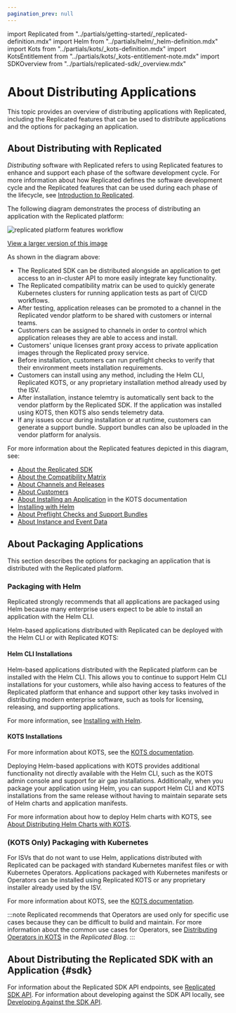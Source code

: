 ```yaml
---
pagination_prev: null
---
```


import Replicated from "../partials/getting-started/_replicated-definition.mdx"
import Helm from "../partials/helm/_helm-definition.mdx"
import Kots from "../partials/kots/_kots-definition.mdx"
import KotsEntitlement from "../partials/kots/_kots-entitlement-note.mdx"
import SDKOverview from "../partials/replicated-sdk/_overview.mdx"

# About Distributing Applications

This topic provides an overview of distributing applications with Replicated, including the Replicated features that can be used to distribute applications and the options for packaging an application.

## About Distributing with Replicated

<Replicated/>

_Distributing_ software with Replicated refers to using Replicated features to enhance and support each phase of the software development cycle. For more information about how Replicated defines the software development cycle and the Replicated features that can be used during each phase of the lifecycle, see [Introduction to Replicated](../intro-replicated).

The following diagram demonstrates the process of distributing an application with the Replicated platform:

![replicated platform features workflow](/images/replicated-platform.png)

[View a larger version of this image](/images/replicated-platform.png)

As shown in the diagram above:
* The Replicated SDK can be distributed alongside an application to get access to an in-cluster API to more easily integrate key functionality.
* The Replicated compatibility matrix can be used to quickly generate Kubernetes clusters for running application tests as part of CI/CD workflows.
* After testing, application releases can be promoted to a channel in the Replicated vendor platform to be shared with customers or internal teams.
* Customers can be assigned to channels in order to control which application releases they are able to access and install.
* Customers' unique licenses grant proxy access to private application images through the Replicated proxy service.
* Before installation, customers can run preflight checks to verify that their environment meets installation requirements.
* Customers can install using any method, including the Helm CLI, Replicated KOTS, or any proprietary installation method already used by the ISV.
* After installation, instance telemtry is automatically sent back to the vendor platform by the Replicated SDK. If the application was installed using KOTS, then KOTS also sends telemetry data.
* If any issues occur during installation or at runtime, customers can generate a support bundle. Support bundles can also be uploaded in the vendor platform for analysis.

For more information about the Replicated features depicted in this diagram, see:
* [About the Replicated SDK](replicated-sdk-overview)
* [About the Compatibility Matrix](testing-about)
* [About Channels and Releases](releases-about)
* [About Customers](licenses-about)
* [About Installing an Application](/enterprise/installing-overview) in the KOTS documentation
* [Installing with Helm](install-with-helm)
* [About Preflight Checks and Support Bundles](preflight-support-bundle-about)
* [About Instance and Event Data](instance-insights-event-data)

## About Packaging Applications

This section describes the options for packaging an application that is distributed with the Replicated platform.
### Packaging with Helm

<Helm/>

Replicated strongly recommends that all applications are packaged using Helm because many enterprise users expect to be able to install an application with the Helm CLI. 

Helm-based applications distributed with Replicated can be deployed with the Helm CLI or with Replicated KOTS:

#### Helm CLI Installations

Helm-based applications distributed with the Replicated platform can be installed with the Helm CLI. This allows you to continue to support Helm CLI installations for your customers, while also having access to features of the Replicated platform that enhance and support other key tasks involved in distributing modern enterprise software, such as tools for licensing, releasing, and supporting applications.

For more information, see [Installing with Helm](install-with-helm).

#### KOTS Installations

<Kots/>

For more information about KOTS, see the [KOTS documentation](../kots-intro).

Deploying Helm-based applications with KOTS provides additional functionality not directly available with the Helm CLI, such as the KOTS admin console and support for air gap installations. Additionally, when you package your application using Helm, you can support Helm CLI and KOTS installations from the same release without having to maintain separate sets of Helm charts and application manifests. 

For more information about how to deploy Helm charts with KOTS, see [About Distributing Helm Charts with KOTS](/vendor/helm-native-about).

<KotsEntitlement/>

### (KOTS Only) Packaging with Kubernetes

For ISVs that do not want to use Helm, applications distributed with Replicated can be packaged with standard Kubernetes manifest files or with Kubernetes Operators. Applications packaged with Kubernetes manifests or Operators can be installed using Replicated KOTS or any proprietary installer already used by the ISV.

<Kots/>

For more information about KOTS, see the [KOTS documentation](../kots-intro).

<KotsEntitlement/>

:::note
Replicated recommends that Operators are used only for specific use cases because they can be difficult to build and maintain. For more information about the common use cases for Operators, see [Distributing Operators in KOTS](https://www.replicated.com/blog/operators-in-kots) in the _Replicated Blog_.
:::

## About Distributing the Replicated SDK with an Application {#sdk}

<SDKOverview/>

For information about the Replicated SDK API endpoints, see [Replicated SDK API](/reference/replicated-sdk-apis). For information about developing against the SDK API locally, see [Developing Against the SDK API](replicated-sdk-development).